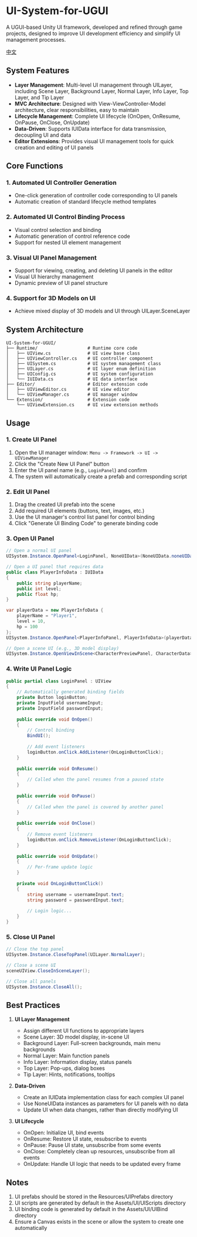 # UI-System-for-UGUI

A UGUI-based Unity UI framework, developed and refined through game projects, designed to improve UI development efficiency and simplify UI management processes.

[中文](README.md)

## System Features

- **Layer Management**: Multi-level UI management through UILayer, including Scene Layer, Background Layer, Normal Layer, Info Layer, Top Layer, and Tip Layer
- **MVC Architecture**: Designed with View-ViewController-Model architecture, clear responsibilities, easy to maintain
- **Lifecycle Management**: Complete UI lifecycle (OnOpen, OnResume, OnPause, OnClose, OnUpdate)
- **Data-Driven**: Supports IUIData interface for data transmission, decoupling UI and data
- **Editor Extensions**: Provides visual UI management tools for quick creation and editing of UI panels

## Core Functions

### 1. Automated UI Controller Generation
- One-click generation of controller code corresponding to UI panels
- Automatic creation of standard lifecycle method templates

### 2. Automated UI Control Binding Process
- Visual control selection and binding
- Automatic generation of control reference code
- Support for nested UI element management

### 3. Visual UI Panel Management
- Support for viewing, creating, and deleting UI panels in the editor
- Visual UI hierarchy management
- Dynamic preview of UI panel structure

### 4. Support for 3D Models on UI
- Achieve mixed display of 3D models and UI through UILayer.SceneLayer

## System Architecture

```
UI-System-for-UGUI/
├── Runtime/                   # Runtime core code
│   ├── UIView.cs              # UI view base class
│   ├── UIViewController.cs    # UI controller component
│   ├── UISystem.cs            # UI system management class
│   ├── UILayer.cs             # UI layer enum definition
│   ├── UIConfig.cs            # UI system configuration
│   └── IUIData.cs             # UI data interface
├── Editor/                    # Editor extension code
│   ├── UIViewEditor.cs        # UI view editor
│   └── UIViewManager.cs       # UI manager window
└── Extension/                 # Extension code
    └── UIViewExtension.cs     # UI view extension methods
```

## Usage

### 1. Create UI Panel

1. Open the UI manager window: `Menu -> Framework -> UI -> UIViewManager`
2. Click the "Create New UI Panel" button
3. Enter the UI panel name (e.g., `LoginPanel`) and confirm
4. The system will automatically create a prefab and corresponding script

### 2. Edit UI Panel

1. Drag the created UI prefab into the scene
2. Add required UI elements (buttons, text, images, etc.)
3. Use the UI manager's control list panel for control binding
4. Click "Generate UI Binding Code" to generate binding code

### 3. Open UI Panel

```csharp
// Open a normal UI panel
UISystem.Instance.OpenPanel<LoginPanel, NoneUIData>(NoneUIData.noneUIData, UILayer.NormalLayer);

// Open a UI panel that requires data
public class PlayerInfoData : IUIData
{
    public string playerName;
    public int level;
    public float hp;
}

var playerData = new PlayerInfoData { 
    playerName = "Player1", 
    level = 10, 
    hp = 100 
};
UISystem.Instance.OpenPanel<PlayerInfoPanel, PlayerInfoData>(playerData, UILayer.InfoLayer);

// Open a scene UI (e.g., 3D model display)
UISystem.Instance.OpenViewInScene<CharacterPreviewPanel, CharacterData>(characterData);
```

### 4. Write UI Panel Logic

```csharp
public partial class LoginPanel : UIView
{
    // Automatically generated binding fields
    private Button loginButton;
    private InputField usernameInput;
    private InputField passwordInput;
    
    public override void OnOpen()
    {
        // Control binding
        BindUI();
        
        // Add event listeners
        loginButton.onClick.AddListener(OnLoginButtonClick);
    }
    
    public override void OnResume()
    {
        // Called when the panel resumes from a paused state
    }
    
    public override void OnPause()
    {
        // Called when the panel is covered by another panel
    }
    
    public override void OnClose()
    {
        // Remove event listeners
        loginButton.onClick.RemoveListener(OnLoginButtonClick);
    }
    
    public override void OnUpdate()
    {
        // Per-frame update logic
    }
    
    private void OnLoginButtonClick()
    {
        string username = usernameInput.text;
        string password = passwordInput.text;
        
        // Login logic...
    }
}
```

### 5. Close UI Panel

```csharp
// Close the top panel
UISystem.Instance.CloseTopPanel(UILayer.NormalLayer);

// Close a scene UI
sceneUIView.CloseInSceneLayer();

// Close all panels
UISystem.Instance.CloseAll();
```

## Best Practices

1. **UI Layer Management**
   - Assign different UI functions to appropriate layers
   - Scene Layer: 3D model display, in-scene UI
   - Background Layer: Full-screen backgrounds, main menu backgrounds
   - Normal Layer: Main function panels
   - Info Layer: Information display, status panels
   - Top Layer: Pop-ups, dialog boxes
   - Tip Layer: Hints, notifications, tooltips

2. **Data-Driven**
   - Create an IUIData implementation class for each complex UI panel
   - Use NoneUIData instances as parameters for UI panels with no data
   - Update UI when data changes, rather than directly modifying UI

3. **UI Lifecycle**
   - OnOpen: Initialize UI, bind events
   - OnResume: Restore UI state, resubscribe to events
   - OnPause: Pause UI state, unsubscribe from some events
   - OnClose: Completely clean up resources, unsubscribe from all events
   - OnUpdate: Handle UI logic that needs to be updated every frame

## Notes

1. UI prefabs should be stored in the Resources/UIPrefabs directory
2. UI scripts are generated by default in the Assets/UI/UIScripts directory
3. UI binding code is generated by default in the Assets/UI/UIBind directory
4. Ensure a Canvas exists in the scene or allow the system to create one automatically